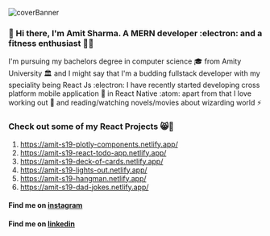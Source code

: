 ![coverBanner](https://user-images.githubusercontent.com/46066481/96243977-1a58d200-0fc3-11eb-9340-aa18eb714230.png)


### 👋 Hi there, I'm Amit Sharma. A MERN developer :electron:  and a fitness enthusiast 🏃‍♂️
I'm pursuing my bachelors degree in computer science 🎓 from Amity University 🏛️
and I might say that I'm a budding fullstack developer with my speciality being React Js :electron:
I have recently started developing cross platform mobile application :iphone: in React Native :atom: 
apart from that I love working out :running: and reading/watching novels/movies about 
wizarding world :zap:

### Check out some of my React Projects 😸🖤
1) https://amit-s19-plotly-components.netlify.app/
2) https://amit-s19-react-todo-app.netlify.app/
3) https://amit-s19-deck-of-cards.netlify.app/
4) https://amit-s19-lights-out.netlify.app/
5) https://amit-s19-hangman.netlify.app/
6) https://amit-s19-dad-jokes.netlify.app/

#### Find me on [instagram](https://www.instagram.com/__.the.666.th.__)
#### Find me on [linkedin](https://www.linkedin.com/in/amit-sharma-361a39174/)
